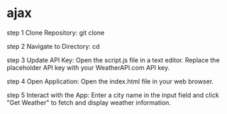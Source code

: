 # ajax
step 1
Clone Repository:  git clone <repository-url>

step 2
Navigate to Directory:  cd <repository-directory>

step 3
Update API Key:  Open the script.js file in a text editor. Replace the placeholder API key with your WeatherAPI.com API key.

step 4
Open Application:  Open the index.html file in your web browser.

step 5
Interact with the App:  Enter a city name in the input field and click "Get Weather" to fetch and display weather information.
